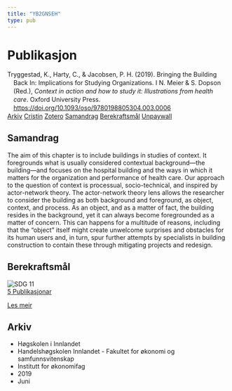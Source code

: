 ```yaml
---
title: "YB2GNSEH"
type: pub
---
```

<h1>Publikasjon</h1>
<article id="csl-bib-container-YB2GNSEH" class="csl-bib-container">
  <div class="csl-bib-body" style="line-height: 1.35; padding-left: 1em; text-indent:-1em;">
  <div class="csl-entry">Tryggestad, K., Harty, C., &amp; Jacobsen, P. H. (2019). Bringing the Building Back In: Implications for Studying Organizations. I N. Meier &amp; S. Dopson (Red.), <i>Context in action and how to study it: Illustrations from health care</i>. Oxford University Press. <a href="https://doi.org/10.1093/oso/9780198805304.003.0006">https://doi.org/10.1093/oso/9780198805304.003.0006</a></div>
</div>
  <div class="csl-bib-buttons">
    <a href="#taxonomy-article-YB2GNSEH" class="csl-bib-button">Arkiv</a>
    <a href="https://app.cristin.no/results/show.jsf?id=1705292" alt="Cristin URL" class="csl-bib-button">Cristin</a>
    <a href="http://zotero.org/groups/5402882/items/YB2GNSEH" alt="Zotero URL" class="csl-bib-button">Zotero</a>
    <a href="#abstract-article-YB2GNSEH" class="csl-bib-button">Samandrag</a>
    <a href="#sdg-article-YB2GNSEH" class="csl-bib-button">Berekraftsmål</a>
    <a href="https://doi.org/10.1093/oso/9780198805304.003.0006" class="csl-bib-button">Unpaywall</a>
  </div>
  <div id="csl-bib-meta-container-YB2GNSEH"></div>
</article>
<div id="csl-bib-meta-YB2GNSEH" class="csl-bib-meta">
  <article id="abstract-article-YB2GNSEH" class="abstract-article">
    <h1>Samandrag</h1>
    The aim of this chapter is to include buildings in studies of context. It foregrounds what is usually considered contextual background—the building—and focuses on the hospital building and the ways in which it matters for the organization and performance of health care. Our approach to the question of context is processual, socio-technical, and inspired by actor-network theory. The actor-network theory lens allows the researcher to consider the building as both background and foreground, as object, context, and process. As an object, and as a matter of fact, the building resides in the background, yet it can always become foregrounded as a matter of concern. This can happens for a multitude of reasons, including that the “object” itself might create unwelcome surprises and obstacles for its human users and, in turn, spur further attempts by specialists in building construction to contain these through mitigating projects and redesign.
  </article>
  <article id="sdg-article-YB2GNSEH" class="sdg-article">
    <h1>Berekraftsmål</h1>
    <div class="sdg-container"><div id="sdg11" class="sdg"> <img src="{{< params subfolder >}}images/sdg/sdg11_no.png" class="image" alt="SDG 11"> <div class="sdg-overlay"> <a href="{{< params subfolder >}}no/archive/?sdg=11#archive" class="sdg-publication-count"><span>5</span> Publikasjonar</a> <p><a href="NA" class="sdg-read-more">Les meir</a></p> </div> </div></div>
  </article>
  <article id="taxonomy-article-YB2GNSEH" class="taxonomy-article">
    <h1>Arkiv</h1>
    <ul>
      <li>Høgskolen i Innlandet</li>
      <li>Handelshøgskolen Innlandet - Fakultet for økonomi og samfunnsvitenskap</li>
      <li>Institutt for økonomifag</li>
      <li>2019</li>
      <li>Juni</li>
    </ul>
  </article>
</div>
